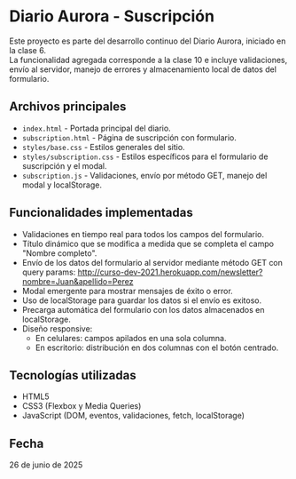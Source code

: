 # Diario Aurora - Suscripción

Este proyecto es parte del desarrollo continuo del Diario Aurora, iniciado en la clase 6.  
La funcionalidad agregada corresponde a la clase 10 e incluye validaciones, envío al servidor, manejo de errores y almacenamiento local de datos del formulario.

## Archivos principales

- `index.html` - Portada principal del diario.
- `subscription.html` - Página de suscripción con formulario.
- `styles/base.css` - Estilos generales del sitio.
- `styles/subscription.css` - Estilos específicos para el formulario de suscripción y el modal.
- `subscription.js` - Validaciones, envío por método GET, manejo del modal y localStorage.

## Funcionalidades implementadas

- Validaciones en tiempo real para todos los campos del formulario.
- Título dinámico que se modifica a medida que se completa el campo "Nombre completo".
- Envío de los datos del formulario al servidor mediante método GET con query params:
  http://curso-dev-2021.herokuapp.com/newsletter?nombre=Juan&apellido=Perez
- Modal emergente para mostrar mensajes de éxito o error.
- Uso de localStorage para guardar los datos si el envío es exitoso.
- Precarga automática del formulario con los datos almacenados en localStorage.
- Diseño responsive:
  - En celulares: campos apilados en una sola columna.
  - En escritorio: distribución en dos columnas con el botón centrado.

## Tecnologías utilizadas

- HTML5
- CSS3 (Flexbox y Media Queries)
- JavaScript (DOM, eventos, validaciones, fetch, localStorage)

## Fecha

26 de junio de 2025
